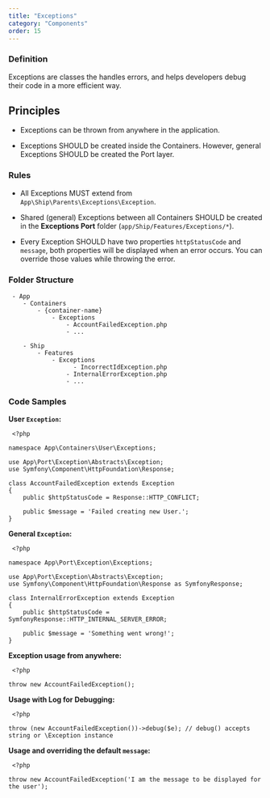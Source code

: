 ```yaml
---
title: "Exceptions"
category: "Components"
order: 15
---
```


### Definition

Exceptions are classes the handles errors, and helps developers debug their code in a more efficient way.

## Principles

- Exceptions can be thrown from anywhere in the application.

- Exceptions SHOULD be created inside the Containers. However, general Exceptions SHOULD be created the Port layer.

### Rules

- All Exceptions MUST extend from `App\Ship\Parents\Exceptions\Exception`.

- Shared (general) Exceptions between all Containers SHOULD be created in the **Exceptions Port** folder (`app/Ship/Features/Exceptions/*`).

- Every Exception SHOULD have two properties `httpStatusCode` and `message`, both properties will be displayed when an error occurs. You can override those values while throwing the error.

### Folder Structure

	 - App
	    - Containers
	        - {container-name}
	            - Exceptions
	                - AccountFailedException.php
	                - ...
	                
	    - Ship    
	        - Features
	            - Exceptions
	            	  - IncorrectIdException.php
	                - InternalErrorException.php
	                - ... 

### Code Samples

**User `Exception`:**

	 <?php
	
	namespace App\Containers\User\Exceptions;
	
	use App\Port\Exception\Abstracts\Exception;
	use Symfony\Component\HttpFoundation\Response;
	
	class AccountFailedException extends Exception
	{
	    public $httpStatusCode = Response::HTTP_CONFLICT;
	
	    public $message = 'Failed creating new User.';
	}
	 
**General `Exception`:**

	 <?php
	
	namespace App\Port\Exception\Exceptions;
	
	use App\Port\Exception\Abstracts\Exception;
	use Symfony\Component\HttpFoundation\Response as SymfonyResponse;
	
	class InternalErrorException extends Exception
	{
	    public $httpStatusCode = SymfonyResponse::HTTP_INTERNAL_SERVER_ERROR;
	
	    public $message = 'Something went wrong!';
	}
	 
**Exception usage from anywhere:** 

	 <?php
	
	throw new AccountFailedException(); 
**Usage with Log for Debugging:** 

	 <?php
	
	throw (new AccountFailedException())->debug($e); // debug() accepts string or \Exception instance 

**Usage and overriding the default `message`:** 

	 <?php
	
	throw new AccountFailedException('I am the message to be displayed for the user'); 
